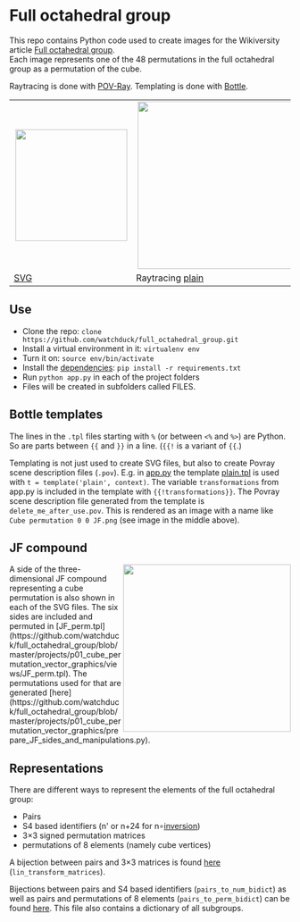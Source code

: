 # Full octahedral group

This repo contains Python code used to create images for the Wikiversity article [Full octahedral group](https://en.wikiversity.org/wiki/Full_octahedral_group).<br>
Each image represents one of the 48 permutations in the full octahedral group as a permutation of the cube.

Raytracing is done with [POV-Ray](https://en.wikipedia.org/wiki/POV-Ray).
Templating is done with [Bottle](https://en.wikipedia.org/wiki/Bottle_(web_framework)).

<table>
  <tr>
    <td>
      <a href="https://commons.wikimedia.org/wiki/File:Cube_permutation_4_5.svg">
        <img align="right" width="200" src='https://upload.wikimedia.org/wikipedia/commons/2/20/Cube_permutation_4_5.svg'/>
      </a>
    </td>
    <td>
      <a href="https://commons.wikimedia.org/wiki/File:Cube_permutation_0_0_JF.png">
        <img align="right" width="300" src='https://upload.wikimedia.org/wikipedia/commons/9/95/Cube_permutation_0_0_JF.png'/>
      </a>
    </td>
    <td>
      <a href="https://commons.wikimedia.org/wiki/File:Cube_permutation_0_0;_subgroup_S3_blue_03.png">
        <img align="right" width="300" src='https://upload.wikimedia.org/wikipedia/commons/9/99/Cube_permutation_0_0%3B_subgroup_S3_blue_03.png'/>
      </a>
    </td>
  </tr>
  <tr>
    <td>
      <a href='https://github.com/watchduck/full_octahedral_group/tree/master/projects/p01_cube_permutation_vector_graphics'>SVG</a>
    </td>
    <td>
      Raytracing <a href='https://github.com/watchduck/full_octahedral_group/blob/master/projects/p02_cube_permutation_raytracing/views/plain.tpl'>plain</a>
    </td>
    <td>
      Raytracing <a href='https://github.com/watchduck/full_octahedral_group/blob/master/projects/p02_cube_permutation_raytracing/views/subgroup.tpl'>subgroup</a>
    </td>
  </tr>
</table>

## Use

- Clone the repo: `clone https://github.com/watchduck/full_octahedral_group.git`
- Install a virtual environment in it: `virtualenv env`
- Turn it on: `source env/bin/activate`
- Install the [dependencies](https://github.com/watchduck/full_octahedral_group/blob/master/requirements.txt): `pip install -r requirements.txt `
- Run `python app.py` in each of the project folders
- Files will be created in subfolders called FILES.

## Bottle templates

The lines in the `.tpl` files starting with `%` (or between `<%` and `%>`) are Python.<br>
So are parts between `{{` and `}}` in a line. (`{{!` is a variant of `{{`.)

Templating is not just used to create SVG files, but also to create Povray scene description files (`.pov`).
E.g. in [app.py](https://github.com/watchduck/full_octahedral_group/blob/master/projects/p02_cube_permutation_raytracing/app.py) the template [plain.tpl](https://github.com/watchduck/full_octahedral_group/blob/master/projects/p02_cube_permutation_raytracing/views/plain.tpl) is used with `t = template('plain', context)`.
The variable `transformations` from app.py is included in the template with `{{!transformations}}`.
The Povray scene description file generated from the template is `delete_me_after_use.pov`. This is rendered as an image with a name like `Cube permutation 0 0 JF.png` (see image in the middle above).

## JF compound

<img align="right" width="300" src='http://paste.watchduck.net/1704/JF_cube_net_labels.svg'/>
A side of the three-dimensional JF compound representing a cube permutation is also shown in each of the SVG files.
The six sides are included and permuted in [JF_perm.tpl](https://github.com/watchduck/full_octahedral_group/blob/master/projects/p01_cube_permutation_vector_graphics/views/JF_perm.tpl). The permutations used for that are generated [here](https://github.com/watchduck/full_octahedral_group/blob/master/projects/p01_cube_permutation_vector_graphics/prepare_JF_sides_and_manipulations.py).

## Representations

There are different ways to represent the elements of the full octahedral group:
- Pairs
- S4 based identifiers (n' or n+24 for n∘[inversion](https://commons.wikimedia.org/wiki/File:Cube_permutation_7_0.svg))
- 3×3 signed permutation matrices
- permutations of 8 elements (namely cube vertices)

A bijection between pairs and 3×3 matrices is found [here](https://github.com/watchduck/full_octahedral_group/blob/master/projects/p01_cube_permutation_vector_graphics/tests.py) (`lin_transform_matrices`).

Bijections between pairs and S4 based identifiers (`pairs_to_num_bidict`) as well as pairs and permutations of 8 elements (`pairs_to_perm_bidict`) can be found [here](https://github.com/watchduck/full_octahedral_group/blob/master/projects/p03_subgroups/store_dicts.py).
This file also contains a dictionary of all subgroups.
